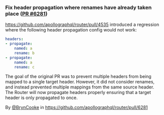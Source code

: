 ### Fix header propagation where renames have already taken place ([PR #6281](https://github.com/apollographql/router/pull/6281))

https://github.com/apollographql/router/pull/4535 introduced a regression where the following header propagation config would not work:

```yaml
headers:
- propagate:
    named: a
    rename: b
- propagate:
    named: a
    rename: c
```

The goal of the original PR was to prevent multiple headers from being mapped to a single target header. However, it did not consider renames, and instead prevented multiple mappings from the same source header. 
The Router will now propagate headers properly ensuring that a target header is only propagated to once.

By [@BrynCooke](https://github.com/BrynCooke) in https://github.com/apollographql/router/pull/6281
